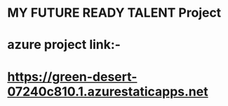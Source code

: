 # MY FUTURE READY TALENT Project

# azure project link:- 
# https://green-desert-07240c810.1.azurestaticapps.net

